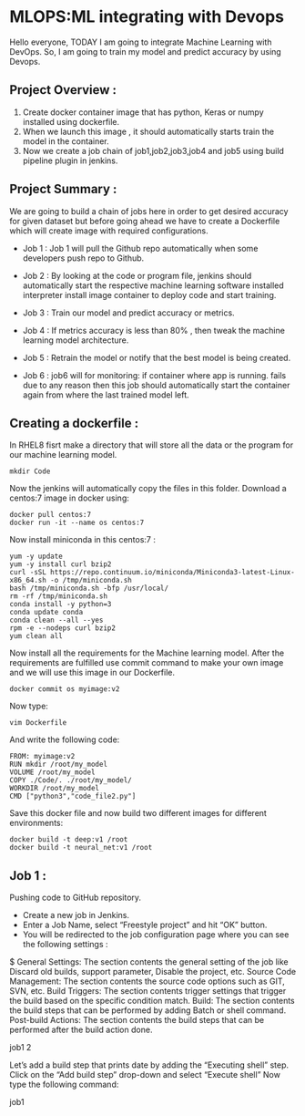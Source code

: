 # MLOPS:ML integrating with Devops 
 Hello everyone, TODAY I am going to integrate Machine Learning with DevOps. So, I am going to train my model  and predict accuracy by using Devops.

## Project Overview :

1. Create docker container image that has python, Keras or numpy installed using dockerfile.
2. When we launch this image , it should automatically starts train the model in the container.
3. Now we create a job chain of job1,job2,job3,job4 and job5 using build pipeline plugin in jenkins.

## Project Summary :

We are going to build a chain of jobs here in order to get desired accuracy for given dataset but before going ahead we have to create a Dockerfile which will create image with required configurations.

* Job 1 : Job 1 will pull the Github repo automatically when some developers push repo to Github.

* Job 2 : By looking at the code or program file, jenkins should automatically start the respective machine learning software installed interpreter install image container to deploy code and start training.

* Job 3 : Train our model and predict accuracy or metrics.

* Job 4 : If metrics accuracy is less than 80% , then tweak the machine learning model architecture.

* Job 5 : Retrain the model or notify that the best model is being created.

* Job 6 : job6 will for monitoring: if container where app is running. fails due to any reason then this job should automatically start the container again from where the last trained model left.
## Creating a dockerfile :
In RHEL8 fisrt make a directory that will store all the data or the program for our machine learning model.

    mkdir Code
Now the jenkins will automatically copy the files in this folder.
Download a centos:7 image in docker using:

    docker pull centos:7
    docker run -it --name os centos:7
Now install miniconda in this centos:7 :

    yum -y update 
    yum -y install curl bzip2 
    curl -sSL https://repo.continuum.io/miniconda/Miniconda3-latest-Linux-x86_64.sh -o /tmp/miniconda.sh 
    bash /tmp/miniconda.sh -bfp /usr/local/ 
    rm -rf /tmp/miniconda.sh 
    conda install -y python=3 
    conda update conda 
    conda clean --all --yes 
    rpm -e --nodeps curl bzip2 
    yum clean all
Now install all the requirements for the Machine learning model.
After the requirements are fulfilled use commit command to make your own image and we will use this image in our Dockerfile.

    docker commit os myimage:v2
Now type:

    vim Dockerfile
And write the following code:

    FROM: myimage:v2
    RUN mkdir /root/my_model
    VOLUME /root/my_model
    COPY ./Code/. ./root/my_model/
    WORKDIR /root/my_model
    CMD ["python3","code_file2.py"]
Save this docker file and now build two different images for different environments:

    docker build -t deep:v1 /root
    docker build -t neural_net:v1 /root
## Job 1 :
Pushing code to GitHub repository.

* Create a new job in Jenkins.
* Enter a Job Name, select “Freestyle project” and hit “OK” button.
* You will be redirected to the job configuration page where you can see the following settings :

$ General Settings: The section contents the general setting of the job like Discard old builds, support parameter, Disable the project, etc.
 Source Code Management: The section contents the source code options such as GIT, SVN, etc.
 Build Triggers: The section contents trigger settings that trigger the build based on the specific condition match.
 Build: The section contents the build steps that can be performed by adding Batch or shell command.
 Post-build Actions: The section contents the build steps that can be performed after the build action done.

job1 2


Let’s add a build step that prints date by adding the “Executing shell” step.
Click on the “Add build step” drop-down and select “Execute shell”
Now type the following command:

job1
